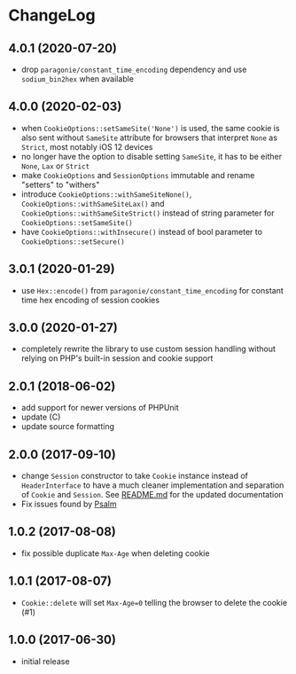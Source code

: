 # ChangeLog

## 4.0.1 (2020-07-20)
- drop `paragonie/constant_time_encoding` dependency and use `sodium_bin2hex` 
  when available

## 4.0.0 (2020-02-03)
- when `CookieOptions::setSameSite('None')` is used, the same cookie is also 
  sent without `SameSite` attribute for browsers that interpret `None` as 
  `Strict`, most notably iOS 12 devices
- no longer have the option to disable setting `SameSite`, it has to be either
  `None`, `Lax` or `Strict`
- make `CookieOptions` and `SessionOptions` immutable and rename "setters" to
  "withers"
- introduce `CookieOptions::withSameSiteNone()`, 
  `CookieOptions::withSameSiteLax()` and `CookieOptions::withSameSiteStrict()`
  instead of string parameter for `CookieOptions::setSameSite()`
- have `CookieOptions::withInsecure()` instead of bool parameter to 
  `CookieOptions::setSecure()`

## 3.0.1 (2020-01-29)
- use `Hex::encode()` from `paragonie/constant_time_encoding` for constant time
  hex encoding of session cookies

## 3.0.0 (2020-01-27)
- completely rewrite the library to use custom session handling without relying
  on PHP's built-in session and cookie support

## 2.0.1 (2018-06-02)
- add support for newer versions of PHPUnit
- update (C)
- update source formatting

## 2.0.0 (2017-09-10)
- change `Session` constructor to take `Cookie` instance instead of 
  `HeaderInterface` to have a much cleaner implementation and separation of 
  `Cookie` and `Session`. See [README.md](README.md) for the updated
  documentation
- Fix issues found by [Psalm](https://getpsalm.org/)

## 1.0.2 (2017-08-08)
- fix possible duplicate `Max-Age` when deleting cookie

## 1.0.1 (2017-08-07)
- `Cookie::delete` will set `Max-Age=0` telling the browser to delete the 
  cookie (#1)

## 1.0.0 (2017-06-30)
- initial release
